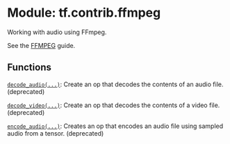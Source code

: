 <div itemscope itemtype="http://developers.google.com/ReferenceObject">
<meta itemprop="name" content="tf.contrib.ffmpeg" />
<meta itemprop="path" content="Stable" />
</div>

# Module: tf.contrib.ffmpeg

Working with audio using FFmpeg.

<!-- Placeholder for "Used in" -->

See the [FFMPEG](https://tensorflow.org/api_guides/python/contrib.ffmpeg) guide.


## Functions

[`decode_audio(...)`](../../tf/contrib/ffmpeg/decode_audio.md): Create an op that decodes the contents of an audio file. (deprecated)

[`decode_video(...)`](../../tf/contrib/ffmpeg/decode_video.md): Create an op that decodes the contents of a video file. (deprecated)

[`encode_audio(...)`](../../tf/contrib/ffmpeg/encode_audio.md): Creates an op that encodes an audio file using sampled audio from a tensor. (deprecated)

